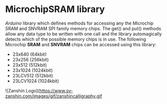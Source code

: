 # MicrochipSRAM library
*Arduino* library which defines methods for accessing any the Microchip SRAM and SNVRAM SPI family memory chips. The get() and put() methods allow any data type to be written with one call and the library automagically detects which of the possible memory chips is in use. 
The following Microchip **SRAM** and **SNVRAM** chips can be accessed using this library:

* 23x640		(64kbit)
* 23x256		(256kbit)
* 23x512		(512kbit)
* 23x1024		(1024kbit)
* 23LCV512	(512kbit)
* 23LCV1024	(1024kbit)

![Zanshin Logo](https://www.sv-zanshin.com/images/gif/zanshincalligraphy.gif
